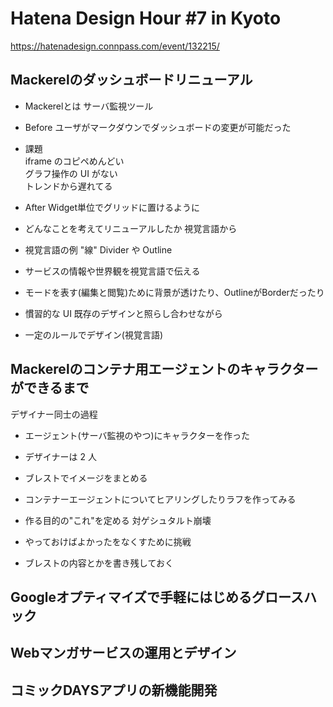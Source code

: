 # Hatena Design Hour #7 in Kyoto

https://hatenadesign.connpass.com/event/132215/


## Mackerelのダッシュボードリニューアル

- Mackerelとは
サーバ監視ツール

- Before
ユーザがマークダウンでダッシュボードの変更が可能だった

- 課題  
iframe のコピペめんどい <br />
グラフ操作の UI がない <br />
トレンドから遅れてる

- After
Widget単位でグリッドに置けるように  


- どんなことを考えてリニューアルしたか
視覚言語から

- 視覚言語の例 "線"
Divider や Outline  

- サービスの情報や世界観を視覚言語で伝える

- モードを表す(編集と閲覧)ために背景が透けたり、OutlineがBorderだったり

- 慣習的な UI 
既存のデザインと照らし合わせながら

- 一定のルールでデザイン(視覚言語)


## Mackerelのコンテナ用エージェントのキャラクターができるまで
デザイナー同士の過程

- エージェント(サーバ監視のやつ)にキャラクターを作った

- デザイナーは 2 人

- ブレストでイメージをまとめる

- コンテナーエージェントについてヒアリングしたりラフを作ってみる

- 作る目的の"これ"を定める
対ゲシュタルト崩壊

- やっておけばよかったをなくすために挑戦　　

- ブレストの内容とかを書き残しておく  

## Googleオプティマイズで手軽にはじめるグロースハック



## Webマンガサービスの運用とデザイン



## コミックDAYSアプリの新機能開発


